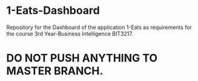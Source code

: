 # 1-Eats-Dashboard
Repository for the Dashboard of the application 1-Eats as requirements for the course 3rd Year-Business Intelligence BIT3217.

# DO NOT PUSH ANYTHING TO MASTER BRANCH.
